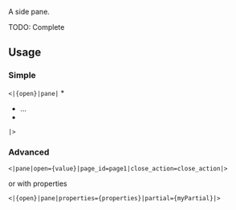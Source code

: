 A side pane.

TODO: Complete

## Usage

### Simple

<code><|{open}|pane|</code>
 * 
 * ...
 * 
<code>|></code>

### Advanced

<code><|pane|open={value}|page_id=page1|close_action=close_action|></code>

or with properties

<code><|{open}|pane|properties={properties}|partial={myPartial}|></code>
